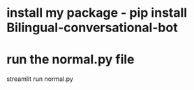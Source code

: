 # install my package - pip install Bilingual-conversational-bot

# run the normal.py file 

streamlit run normal.py
